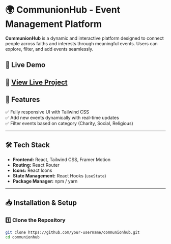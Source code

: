 # 🌍 CommunionHub - Event Management Platform

**CommunionHub** is a dynamic and interactive platform designed to connect people across faiths and interests through meaningful events. Users can explore, filter, and add events seamlessly.

## 🚀 Live Demo
🔗 [View Live Project](#https://communion-hub-eta.vercel.app/)
---

## 📌 Features
✅ Fully responsive UI with Tailwind CSS  
✅ Add new events dynamically with real-time updates  
✅ Filter events based on category (Charity, Social, Religious)  
 

---

## 🛠️ Tech Stack
- **Frontend:** React, Tailwind CSS, Framer Motion  
- **Routing:** React Router  
- **Icons:** React Icons  
- **State Management:** React Hooks (`useState`)  
- **Package Manager:** npm / yarn  

---

## 📥 Installation & Setup
### 1️⃣ Clone the Repository
```sh
git clone https://github.com/your-username/communionhub.git
cd communionhub
